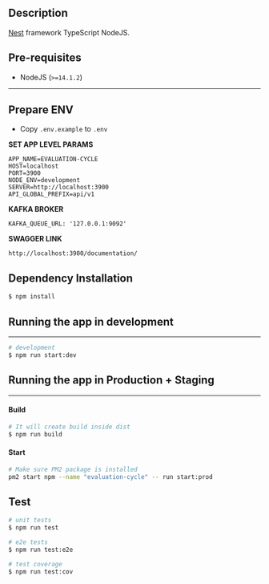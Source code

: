 
## Description

[Nest](https://github.com/nestjs/nest) framework TypeScript NodeJS.


## Pre-requisites
- NodeJS (`>=14.1.2`)
--- 


## Prepare ENV
* Copy `.env.example` to `.env`

**SET APP LEVEL PARAMS**
```shell script
APP_NAME=EVALUATION-CYCLE
HOST=localhost
PORT=3900
NODE_ENV=development
SERVER=http://localhost:3900
API_GLOBAL_PREFIX=api/v1
```


**KAFKA BROKER**
```shell script
KAFKA_QUEUE_URL: '127.0.0.1:9092'
```

**SWAGGER LINK**

```shell script
http://localhost:3900/documentation/
```

## Dependency Installation
```bash
$ npm install
```

## Running the app in development
---
```bash
# development 
$ npm run start:dev
```

## Running the app in Production + Staging
---
#### Build
```bash
# It will create build inside dist
$ npm run build 
```

#### Start
```bash
# Make sure PM2 package is installed
pm2 start npm --name "evaluation-cycle" -- run start:prod
```

## Test

```bash
# unit tests
$ npm run test

# e2e tests
$ npm run test:e2e

# test coverage
$ npm run test:cov
```
